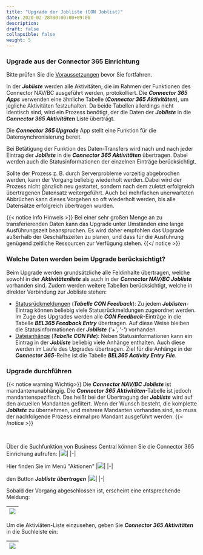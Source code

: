 ```yaml
---
title: "Upgrade der Jobliste (CON Joblist)"
date: 2020-02-28T00:00:00+09:00
description: 
draft: false
collapsible: false
weight: 5
---
```

### Upgrade aus der Connector 365 Einrichtung

Bitte prüfen Sie die [Voraussetzungen](/de-de/apps/connector-upgrade/first-steps/introduction) bevor Sie fortfahren.

In der ***Jobliste*** werden alle Aktivitäten, die im Rahmen der Funktionen des Connector NAV/BC ausgeführt werden, protokolliert.
Die ***Connector 365 Apps*** verwenden eine ähnliche Tabelle (***Connector 365 Aktivitäten***), um jegliche Aktivitäten festzuhalten.
Da beide Tabellen allerdings nicht identisch sind, wird ein Prozess benötigt, der die Daten der ***Jobliste*** in die ***Connector 365 Aktivitäten*** Liste überträgt.

Die ***Connector 365 Upgrade*** App stellt eine Funktion für die Datensynchronisierung bereit.

Bei Betätigung der Funktion des Daten-Transfers wird nach und nach jeder Eintrag der ***Jobliste*** in die ***Connector 365 Aktivitäten*** übertragen.
Dabei werden auch die Statusinformationen der einzelnen Einträge berücksichtigt. 

Sollte der Prozess z. B. durch Serverprobleme vorzeitig abgebrochen werden, kann der Vorgang beliebig wiederholt werden. Dabei wird der Prozess nicht gänzlich neu gestartet, sondern nach dem zuletzt erfolgreich übertragenen Datensatz weitergeführt. Auch bei mehrfachen unerwarteten Abbrüchen kann dieses Vorgehen so oft wiederholt werden, bis alle Datensätze erfolgreich übertragen wurden.

{{< notice info Hinweis >}}
Bei einer sehr großen Menge an zu transferierenden Daten kann das Upgrade unter Umständen eine lange Ausführungszeit beanspruchen.
Es wird daher empfohlen das Upgrade außerhalb der Geschäftszeiten zu planen, und dass für die Ausführung genügend zeitliche Ressourcen zur Verfügung stehen.
{{</ notice >}}

### Welche Daten werden beim Upgrade berücksichtigt?

Beim Upgrade werden grundsätzliche alle Feldinhalte übertragen, welche sowohl in der ***Aktivitätenliste*** als auch in der ***Connector NAV/BC Jobliste*** vorhanden sind.
Zudem werden weitere Tabellen berücksichtigt, welche in direkter Verbindung zur Jobliste stehen:
* <u>Statusrückmeldungen</u> (***Tabelle CON Feedback***):
    Zu jedem ***Joblisten***-Eintrag können beliebig viele Statusrückmeldungen zugeordnet werden. Im Zuge des Upgrades werden alle ***CON Feedback***-Einträge in die Tabelle ***BEL365 Feedback Entry*** übertragen. Auf diese Weise bleiben die Statusinformationen der ***Jobliste*** ('+', '-') vorhanden.
* <u>Dateianhänge</u> (***Tabelle CON File***):
    Neben Statusinformationen kann ein Eintrag in der ***Jobliste*** beliebig viele Anhänge enthalten. Auch diese werden im Laufe des Upgrades übertragen.
    Ziel für die Anhänge in der ***Connector 365***-Reihe ist die Tabelle ***BEL365 Activity Entry File***.

### Upgrade durchführen


{{< notice warning Wichtig>}}
Die ***Connector NAV/BC Jobliste*** ist mandantenunabhängig. Die ***Connector 365 Aktivitäten***-Tabelle ist jedoch mandantenspezifisch.
Das heißt bei der Übertragung der ***Jobliste*** wird auf den aktuellen Mandanten gefiltert. Wenn der Wunsch besteht, die komplette ***Jobliste*** zu übernehmen, und mehrere Mandanten vorhanden sind, so muss der nachfolgende Prozess einmal pro Mandant ausgeführt werden.
{{< /notice >}}

<br>

Über die Suchfunktion von Business Central können Sie die Connector 365 Einrichung aufrufen:
|![](/images/apps/Base/suche_connector_einr_de.png)|
|-|

Hier finden Sie im Menü "Aktionen"
|![](/images/apps/Upgrade%20App/de/connector_einrichtung_aktionen.png)|
|-|

den Button ***Jobliste übertragen***
|![](/images/apps/Upgrade%20App/de/button_transferiere_jobliste.png)|
|-|

Sobald der Vorgang abgeschlossen ist, erscheint eine entsprechende Meldung:

|![](/images/apps/Upgrade%20App/de/joblist_transfer_beendet.png)|
|-|

Um die Aktiviäten-Liste einzusehen, geben Sie ***Connector 365 Aktivitäten*** in die Suchleiste ein:

|![](/images/apps/Upgrade%20App/de/aktivitäten_suche.png)|
|-|